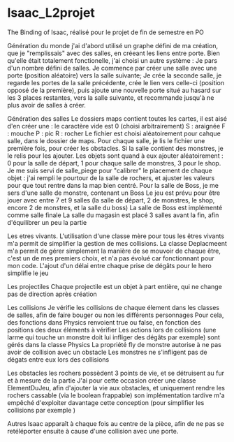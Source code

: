 # Isaac_L2projet
 The Binding of Isaac, réalisé pour le projet de fin de semestre en PO 


Génération du monde
j'ai d'abord utilisé un graphe défini de ma création, que je "remplissais" avec des salles, en créeant les liens entre porte.
Bien qu'elle était totalement fonctionelle, j'ai choisi un autre système : 
Je pars d'un nombre défini de salles. Je commence par créer une salle avec une porte (position aléatoire) vers la salle suivante; Je crée la seconde salle, je regarde les portes de la salle précédente, crée le lien vers celle-ci (position opposé de la première), puis ajoute une nouvelle porte situé au hasard sur les 3 places restantes, vers la salle suivante, et recommande jusqu'à ne plus avoir de salles à créer. 

Génération des salles
Le dossiers maps contient toutes les cartes, il est aisé d'en créer une : le caractère vide est 0 (choisi arbitrairement)
S : araignée
F : mouche
P : pic
R : rocher
Le fichier est choisi aléatoirement pour cahque salle, dans le dossier de maps. 
Pour chaque salle, je lis le fichier une première fois, pour créer les obstacles.
Si la salle contient des monstres, je le relis pour les ajouter. 
Les objets sont quand à eux ajouter aléatoirement : 0 pour la salle de départ, 1 pour chaque salle de monstres, 3 pour le shop.
Je me suis servi de salle_piege pour "calibrer" le placement de chaque objet : j'ai rempli le pourtour de la salle de rochers, et ajuster les valeurs pour que tout rentre dans la map
bien centré.
Pour la salle de Boss, je me sers d'une salle de monstre, contenant un Boss
Le jeu est prévu pour être jouer avec entre 7 et 9 salles (la salle de départ, 2 de monstres, le shop, encore 2 de monstres, et la salle du boss)
La salle de Boss est implémenté comme salle finale
La salle du magasin est placé 3 salles avant la fin, afin d'équilibrer un peu la partie

Les etres vivants.
L'utilisation d'une classe mère pour tous les êtres vivants m'a permit de simplifier la gestion de mes collisions.
La classe Deplacmeent m'a permit de gérer simplement la manière de se mouvoir de chaque être, c'est un de mes premiers choix, et n'a pas évolué car fonctionnant pour mon code.
L'ajout d'un délai entre chaque prise de dégâts pour le hero simplifie le jeu 

Les projectiles
Chaque projectile est un objet à part entière, qui ne change pas de direction après création

Les collisions
Je vérifie les collisions de chaque élement dans les classes de salles, afin de faire bouger ou non les différents personnages
Pour cela, des fonctions dans Physics renvoient true ou false, en fonction des positions des deux éléments à vérifier
Les actions lors de collisions (une larme qui touche un monstre doit lui infliger des dégâts par exemple) sont gérés dans la classe Physics
La propriété fly de monstre autorise à ne pas avoir de collision avec un obstacle
Les monstres ne s'infligent pas de dégats entre eux lors des collisions

Les obstacles
les rochers possèdent 3 points de vie, et se détruisent au fur et à mesure de la partie
J'ai pour cette occasion créer une classe ElementDuJeu, afin d'ajouter la vie aux obstacles, et uniquement rendre les rochers cassable (via le boolean frappable)
son implémentation tardive m'a empêché d'exploiter davantage cette conception (pour simplifier les collisions par exemple )

Autres
Isaac apparaît à chaque fois au centre de la pièce, afin de ne pas se retéléporter ensuite à cause d'une collision avec une porte.


